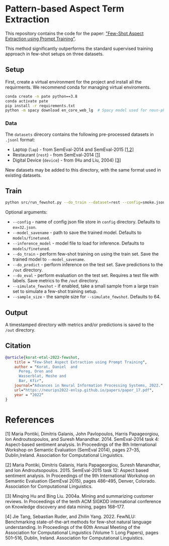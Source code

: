 # Pattern-based Aspect Term Extraction


This repository contains the code for the paper: ["Few-Shot Aspect Extraction using Prompt Training"](https://neurips2022-enlsp.github.io/papers/paper_17.pdf).

This method significantly outperforms the standard supervised training approach in few-shot setups on three datasets.

## Setup

First, create a virtual environment for the project and install all the requirments. We recommend conda for managing virtual enviroments.

```bash
conda create -n pate python==3.8
conda activate pate
pip install -r requirements.txt
python -m spacy download en_core_web_lg  # Spacy model used for noun-phrase extraction
```

### Data

The `datasets` direcory contains the following pre-processed datasets in `.jsonl` format:

 - Laptop (`lap`) - from SemEval-2014 and SemEval-2015 [[1,2]](#references)
 - Restaurant (`rest`) - from SemEval-2014 [[1]](#references)
 - Digital Device (`device`) - from (Hu and Liu, 2004) [[3]](#references)

New datasets may be added to this directory, with the same format used in existing datasets.

## Train

```bash
python src/run_fewshot.py --do_train --dataset=rest --config=smoke.json
```

Optional arguments:

 - `--config` - name of config json file store in `config` directory. Defaults to `ex=32.json`.
 - `--model_savename` - path to save the trained model. Defaults to `models/finetuned`.
 - `--inference_model` - model file to load for inference. Defaults to `models/finetuned`.
 - `--do_train` - perform few-shot training on using the train set. Save the trained model to `--model_savename`.
 - `--do_predict` - perform inference on the test set. Save predictions to the `/out` directory.
 - `--do_eval` - perform evaluation on the test set. Requires a test file with labels. Save metrics to the `/out` directory.
 - `--simulate_fewshot` - if enabled, take a small sample from a large train set to simulate a few-shot training setup. 
 - `--sample_size` - the sample size for `--simulate_fewshot`. Defaults to 64.

## Output

A timestamped directory with metrics and/or predictions is saved to the `/out` directory.

## Citation

```bibtex
@article{korat-etal-2022-fewshot,
    title = "Few-Shot Aspect Extraction using Prompt Training",
    author = "Korat, Daniel  and
      Pereg, Oren and
      Wasserblat, Moshe and
      Bar, Kfir",
    journal="Advances in Neural Information Processing Systems, 2022.",
    url="https://neurips2022-enlsp.github.io/papers/paper_17.pdf",
    year = "2022"
}
```

# References

[1] Maria Pontiki, Dimitris Galanis, John Pavlopoulos, Harris Papageorgiou, Ion Androutsopoulos, and Suresh Manandhar. 2014. SemEval-2014 task 4: Aspect-based sentiment analysis. In Proceedings of the 8th International Workshop on Semantic Evaluation (SemEval 2014), pages 27–35, Dublin,Ireland. Association for Computational Linguistics.

[2] Maria Pontiki, Dimitris Galanis, Haris Papageorgiou, Suresh Manandhar, and Ion Androutsopoulos. 2015. SemEval-2015 task 12: Aspect based sentiment analysis. In Proceedings of the 9th International Workshop on Semantic Evaluation (SemEval 2015), pages 486–495, Denver, Colorado. Association for Computational Linguistics.

[3] Minqing Hu and Bing Liu. 2004a. Mining and summarizing customer reviews. In Proceedings of the tenth ACM SIGKDD international conference on Knowledge discovery and data mining, pages 168–177.

[4] Jie Tang, Sebastian Ruder, and Zhilin Yang. 2022. FewNLU: Benchmarking state-of-the-art methods for few-shot natural language understanding. In Proceedings of the 60th Annual Meeting of the Association for Computational Linguistics (Volume 1: Long Papers), pages 501–516, Dublin, Ireland. Association for Computational Linguistics. 
